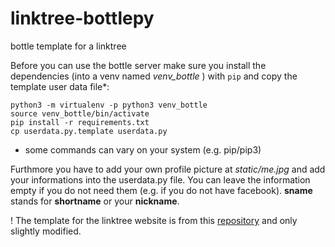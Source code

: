 # linktree-bottlepy
bottle template for a linktree

Before you can use the bottle server make sure you install the dependencies (into a venv named *venv_bottle* ) with `pip` and
copy the template user data file*:
```
python3 -m virtualenv -p python3 venv_bottle
source venv_bottle/bin/activate
pip install -r requirements.txt
cp userdata.py.template userdata.py
```
* some commands can vary on your system (e.g. pip/pip3)

Furthmore you have to add your own profile picture at *static/me.jpg* and add your informations
into the userdata.py file. You can leave the information empty if you do not need them (e.g. if you do not have facebook).
**sname** stands for **shortname** or your **nickname**.

! The template for the linktree website is from this [repository](https://github.com/MichaelBarney/LinkFree/tree/master/Templates/DarkMode) and only slightly modified.
